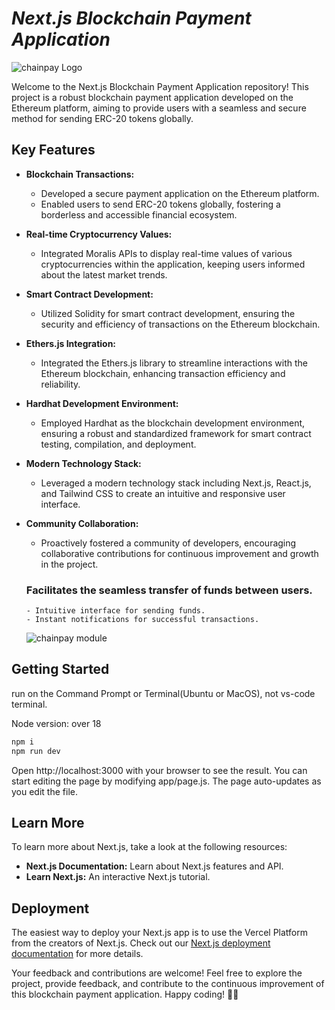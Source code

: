 # *Next.js Blockchain Payment Application*

![chainpay Logo](https://sajadh.vercel.app/assets/chainpay-da3d85e6.png)

Welcome to the Next.js Blockchain Payment Application repository! This project is a robust blockchain payment application developed on the Ethereum platform, aiming to provide users with a seamless and secure method for sending ERC-20 tokens globally.

## Key Features

- **Blockchain Transactions:**
  - Developed a secure payment application on the Ethereum platform.
  - Enabled users to send ERC-20 tokens globally, fostering a borderless and accessible financial ecosystem.

- **Real-time Cryptocurrency Values:**
  - Integrated Moralis APIs to display real-time values of various cryptocurrencies within the application, keeping users informed about the latest market trends.

- **Smart Contract Development:**
  - Utilized Solidity for smart contract development, ensuring the security and efficiency of transactions on the Ethereum blockchain.

- **Ethers.js Integration:**
  - Integrated the Ethers.js library to streamline interactions with the Ethereum blockchain, enhancing transaction efficiency and reliability.

- **Hardhat Development Environment:**
  - Employed Hardhat as the blockchain development environment, ensuring a robust and standardized framework for smart contract testing, compilation, and deployment.

- **Modern Technology Stack:**
  - Leveraged a modern technology stack including Next.js, React.js, and Tailwind CSS to create an intuitive and responsive user interface.

- **Community Collaboration:**
  - Proactively fostered a community of developers, encouraging collaborative contributions for continuous improvement and growth in the project.

  ###  Facilitates the seamless transfer of funds between users.
      - Intuitive interface for sending funds.
      - Instant notifications for successful transactions.
  
  ![chainpay module](https://i.ibb.co/d7cts8t/Screenshot-24.png)

## Getting Started

run on the Command Prompt or Terminal(Ubuntu or MacOS), not vs-code terminal.

Node version: over 18
```bash
npm i
npm run dev
```

Open http://localhost:3000 with your browser to see the result. You can start editing the page by modifying app/page.js. The page auto-updates as you edit the file.

## Learn More

To learn more about Next.js, take a look at the following resources:

- **Next.js Documentation:** Learn about Next.js features and API.
- **Learn Next.js:** An interactive Next.js tutorial.

## Deployment

The easiest way to deploy your Next.js app is to use the Vercel Platform from the creators of Next.js. Check out our [Next.js deployment documentation](https://nextjs.org/docs/deployment) for more details.

Your feedback and contributions are welcome! Feel free to explore the project, provide feedback, and contribute to the continuous improvement of this blockchain payment application. Happy coding! 🚀🌐
